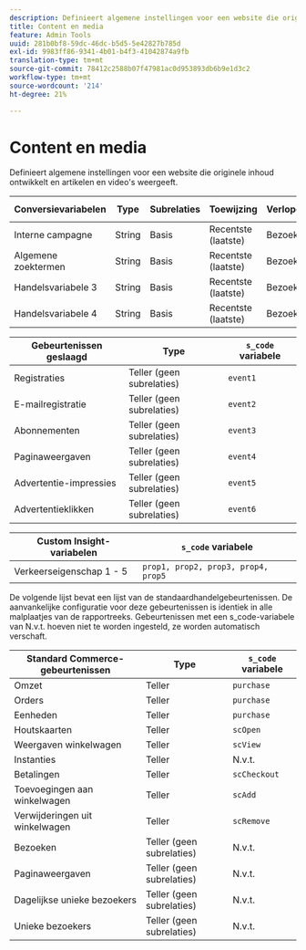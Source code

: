 ```yaml
---
description: Definieert algemene instellingen voor een website die originele inhoud ontwikkelt en artikelen en video's weergeeft.
title: Content en media
feature: Admin Tools
uuid: 281b0bf8-59dc-46dc-b5d5-5e42827b785d
exl-id: 9983ff86-9341-4b01-b4f3-41042874a9fb
translation-type: tm+mt
source-git-commit: 78412c2588b07f47981ac0d953893db6b9e1d3c2
workflow-type: tm+mt
source-wordcount: '214'
ht-degree: 21%

---
```


# Content en media

Definieert algemene instellingen voor een website die originele inhoud ontwikkelt en artikelen en video&#39;s weergeeft.

| Conversievariabelen | Type | Subrelaties | Toewijzing | Verlopen | `s_code` variabele |
|---|---|---|---|---|---|
| Interne campagne | String | Basis | Recentste (laatste) | Bezoek | `evar1` |
| Algemene zoektermen | String | Basis | Recentste (laatste) | Bezoek | `evar2` |
| Handelsvariabele 3 | String | Basis | Recentste (laatste) | Bezoek | `evar3` |
| Handelsvariabele 4 | String | Basis | Recentste (laatste) | Bezoek | `evar4` |

| Gebeurtenissen geslaagd | Type | `s_code` variabele |
|---|---|---|
| Registraties | Teller (geen subrelaties) | `event1` |
| E-mailregistratie | Teller (geen subrelaties) | `event2` |
| Abonnementen | Teller (geen subrelaties) | `event3` |
| Paginaweergaven | Teller (geen subrelaties) | `event4` |
| Advertentie-impressies | Teller (geen subrelaties) | `event5` |
| Advertentieklikken | Teller (geen subrelaties) | `event6` |

| Custom Insight-variabelen | `s_code` variabele |
|---|---|
| Verkeerseigenschap 1 - 5 | `prop1, prop2, prop3, prop4, prop5` |

De volgende lijst bevat een lijst van de standaardhandelgebeurtenissen. De aanvankelijke configuratie voor deze gebeurtenissen is identiek in alle malplaatjes van de rapportreeks. Gebeurtenissen met een s_code-variabele van N.v.t. hoeven niet te worden ingesteld, ze worden automatisch verschaft.

| Standard Commerce-gebeurtenissen | Type | `s_code` variabele |
|---|---|---|
| Omzet | Teller | `purchase` |
| Orders | Teller | `purchase` |
| Eenheden | Teller | `purchase` |
| Houtskaarten | Teller | `scOpen` |
| Weergaven winkelwagen | Teller | `scView` |
| Instanties | Teller | N.v.t. |
| Betalingen | Teller | `scCheckout` |
| Toevoegingen aan winkelwagen | Teller | `scAdd` |
| Verwijderingen uit winkelwagen | Teller | `scRemove` |
| Bezoeken | Teller (geen subrelaties) | N.v.t. |
| Paginaweergaven | Teller (geen subrelaties) | N.v.t. |
| Dagelijkse unieke bezoekers | Teller (geen subrelaties) | N.v.t. |
| Unieke bezoekers | Teller (geen subrelaties) | N.v.t. |
